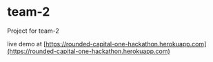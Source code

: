 # team-2
Project for team-2

live demo at [https://rounded-capital-one-hackathon.herokuapp.com](https://rounded-capital-one-hackathon.herokuapp.com)
